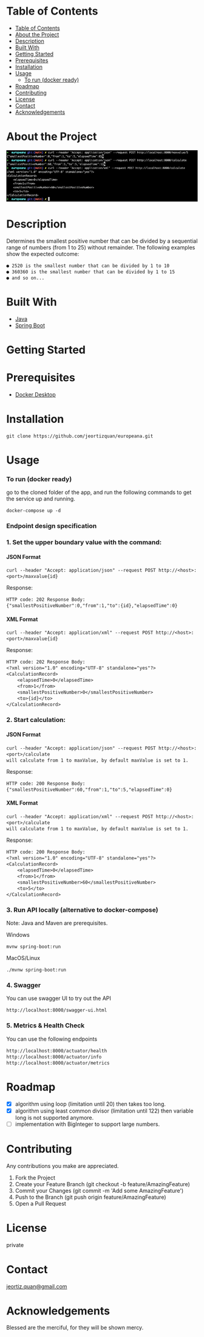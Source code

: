 # Table of Contents
- [Table of Contents](#table-of-contents)
- [About the Project](#about-the-project)
- [Description](#description)
- [Built With](#built-with)
- [Getting Started](#getting-started)
- [Prerequisites](#prerequisites)
- [Installation](#installation)
- [Usage](#usage)
    - [To run (docker ready)](#to-run-docker-ready)
- [Roadmap](#roadmap)
- [Contributing](#contributing)
- [License](#license)
- [Contact](#contact)
- [Acknowledgements](#acknowledgements)

# About the Project
![screenshot](./images/screenshot.png)
# Description
Determines the smallest positive number that can be divided by a sequential range of numbers (from 1 to 25) without remainder.
The following examples show the expected outcome:
```
● 2520 is the smallest number that can be divided by 1 to 10
● 360360 is the smallest number that can be divided by 1 to 15
● and so on...
```

# Built With
* [Java](https://www.java.com)
* [Spring Boot](https://spring.io)

# Getting Started
# Prerequisites
* [Docker Desktop](https://www.docker.com/products/docker-desktop)

# Installation
```
git clone https://github.com/jeortizquan/europeana.git
```

# Usage
### To run (docker ready)
go to the cloned folder of the app, and run the following commands to get the service up and running.
```
docker-compose up -d
```

### Endpoint design specification
### 1. Set the upper boundary value with the command:

#### JSON Format
```
curl --header "Accept: application/json" --request POST http://<host>:<port>/maxvalue{id}
```
Response:
```
HTTP code: 202 Response Body: 
{"smallestPositiveNumber":0,"from":1,"to":{id},"elapsedTime":0} 
```

#### XML Format
```
curl --header "Accept: application/xml" --request POST http://<host>:<port>/maxvalue{id}
```
Response:
```
HTTP code: 202 Response Body:
<?xml version="1.0" encoding="UTF-8" standalone="yes"?>
<CalculationRecord>
    <elapsedTime>0</elapsedTime>
    <from>1</from>
    <smallestPositiveNumber>0</smallestPositiveNumber>
    <to>{id}</to>
</CalculationRecord> 
```

### 2. Start calculation:
#### JSON Format
```
curl --header "Accept: application/json" --request POST http://<host>:<port>/calculate
will calculate from 1 to maxValue, by default maxValue is set to 1. 
```
Response:
```
HTTP code: 200 Response Body: 
{"smallestPositiveNumber":60,"from":1,"to":5,"elapsedTime":0}  
```
#### XML Format
```
curl --header "Accept: application/xml" --request POST http://<host>:<port>/calculate
will calculate from 1 to maxValue, by default maxValue is set to 1. 
```
Response:
```
HTTP code: 200 Response Body: 
<?xml version="1.0" encoding="UTF-8" standalone="yes"?>
<CalculationRecord>
    <elapsedTime>0</elapsedTime>
    <from>1</from>
    <smallestPositiveNumber>60</smallestPositiveNumber>
    <to>5</to>
</CalculationRecord>  
```

### 3. Run API locally (alternative to docker-compose) 
Note: Java and Maven are prerequisites.

Windows
```
mvnw spring-boot:run
```

MacOS/Linux
```
./mvnw spring-boot:run
```

### 4. Swagger
You can use swagger UI to try out the API
```
http://localhost:8000/swagger-ui.html
```

### 5. Metrics & Health Check
You can use the following endpoints
```
http://localhost:8000/actuator/health
http://localhost:8000/actuator/info
http://localhost:8000/actuator/metrics
```

# Roadmap
- [x] algorithm using loop (limitation until 20) then takes too long.
- [x] algorithm using least common divisor (limitation until 122) then variable long is not supported anymore.
- [ ] implementation with BigInteger to support large numbers.

# Contributing
Any contributions you make are appreciated.

1. Fork the Project
2. Create your Feature Branch (git checkout -b feature/AmazingFeature)
3. Commit your Changes (git commit -m 'Add some AmazingFeature')
4. Push to the Branch (git push origin feature/AmazingFeature)
5. Open a Pull Request

# License
private

# Contact
jeortiz.quan@gmail.com

# Acknowledgements
Blessed are the merciful, for they will be shown mercy.